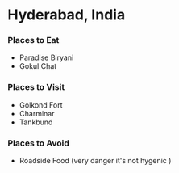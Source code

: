 # Hyderabad, India

### Places to Eat
- Paradise Biryani
- Gokul Chat

### Places to Visit
- Golkond Fort
- Charminar
- Tankbund
### Places to Avoid
- Roadside Food (very danger it's not hygenic )
 
